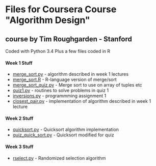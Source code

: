 # Files for Coursera Course "Algorithm Design"
## course by Tim Roughgarden - Stanford

Coded with Python 3.4
Plus a few files coded in R

#### Week 1 Stuff
- [merge_sort.py](/merge_sort.py/) - algorithm described in week 1 lectures
- [merge_sort.R](/merge_sort.R/) - R-language version of merge/sort
- [merge_sort_quiz.py](/merge_sort_quiz.py/) - Merge sort to use on array of tuples etc
- [quiz1.py](/quiz1.py/) - routines to solve problems in quiz 1
- [inversions.py](/inversions.py/) - programmming assignment 1
- [closest_pair.py](/closest_pair.py/) - implementation of algorithm described in week 1 lecture

#### Week 2 Stuff
- [quicksort.py](/quicksort.py/) - Quicksort algorithm implementation
- [quiz_quick_sort.py](/quiz_quick_sort.py/) - Quicksort modified for quiz

#### Week 3 Stuff
- [rselect.py](/rselect.py/) - Randomized selection algorithm

